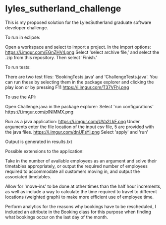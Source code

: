 # lyles_sutherland_challenge
This is my proposed solution for the LylesSutherland graduate software developer challenge.

To run in eclipse:

Open a workspace and select to import a project.
In the import options: https://i.imgur.com/EGnZHV4.png
Select 'select archive file,' and select the .zip from this repository. Then select 'Finish.'

To run tests:

There are two test files: 'BookingTests.java' and 'ChallengeTests.java'. You can run these by selecting them in the package explorer and clicking the play icon or by pressing F11
https://i.imgur.com/T37VFhj.png

To use the API:

Open Challenge.java in the package explorer:
Select 'run configurations' https://i.imgur.com/plNlMMX.png

Run as a java application: https://i.imgur.com/UVa2LkF.png
Under arguments enter the file location of the input csv file, 5 are provided with the java files. https://i.imgur.com/dnUFsYl.png
Select 'apply' and 'run'

Output is generated in results.txt

Possible extensions to the application:

Take in the number of available employees as an argument and solve their timetables appropriately, or output the required number of employees required to accommodate all customers moving in, and output the associated timetables. 

Allow for 'move-ins' to be done at other times than the half hour increments, as well as include a way to calculate the time required to travel to different locations (weighted graph) to make more efficient use of employee time. 

Perform analytics for the reasons why bookings have to be rescheduled, I included an attribute in the Booking class for this purpose when finding what bookings occur on the last day of the month. 
